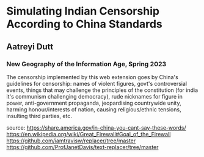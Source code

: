 # Simulating Indian Censorship According to China Standards
## Aatreyi Dutt
### New Geography of the Information Age, Spring 2023
The censorship implemented by this web extension goes by China's guidelines for censorship:
    names of violent figures, govt's controversial events, things that may challenge the 
    principles of the constitution (for india it's communism challenging democracy), rude nicknames for
    figure in power, anti-government propaganda, jeopardising countrywide unity, harming honour/interests
    of nation, causing religious/ethnic tensions, insulting third parties, etc.

source: https://share.america.gov/in-china-you-cant-say-these-words/  
        https://en.wikipedia.org/wiki/Great_Firewall#Goal_of_the_Firewall  
        https://github.com/iamtravisw/replacer/tree/master  
        https://github.com/ProfJanetDavis/text-replacer/tree/master